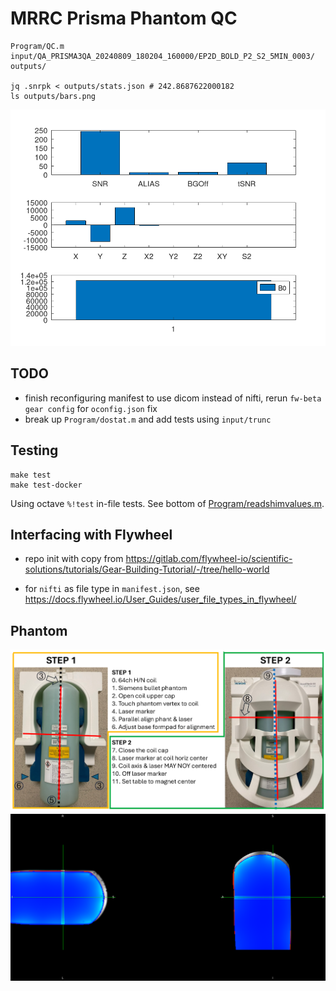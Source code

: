 # MRRC Prisma Phantom QC

```shell
Program/QC.m input/QA_PRISMA3QA_20240809_180204_160000/EP2D_BOLD_P2_S2_5MIN_0003/ outputs/

jq .snrpk < outputs/stats.json # 242.8687622000182
ls outputs/bars.png
```

![](output/bars.png)

## TODO

  * finish reconfiguring manifest to use dicom instead of nifti, rerun `fw-beta gear config` for `oconfig.json` fix
  * break up `Program/dostat.m` and add tests using `input/trunc`

## Testing

```
make test
make test-docker
```

Using octave `%!test` in-file tests. See bottom of [Program/readshimvalues.m](Program/readshimvalues.m).


## Interfacing with Flywheel
 * repo init with copy from https://gitlab.com/flywheel-io/scientific-solutions/tutorials/Gear-Building-Tutorial/-/tree/hello-world

 * for `nifti` as file type in `manifest.json`, see https://docs.flywheel.io/User_Guides/user_file_types_in_flywheel/


## Phantom

![](docs/QAphantcoil.png)
![](docs/screenshot.png)
